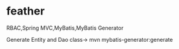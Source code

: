 # feather
RBAC,Spring MVC,MyBatis,MyBatis Generator


Generate Entity and Dao class->
mvn mybatis-generator:generate